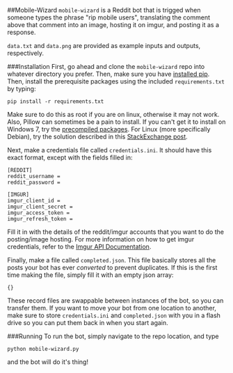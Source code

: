 ##Mobile-Wizard
`mobile-wizard` is a Reddit bot that is trigged when someone types the phrase "rip mobile users", translating the comment above that comment into an image, hosting it on imgur, and posting it as a response.

`data.txt` and `data.png` are provided as example inputs and outputs, respectively.

###Installation
First, go ahead and clone the `mobile-wizard` repo into whatever directory you prefer. Then, make sure you have [installed pip](http://pip.readthedocs.org/en/latest/installing.html). Then, install the prerequisite packages using the included `requirements.txt` by typing:

`pip install -r requirements.txt`

Make sure to do this as root if you are on linux, otherwise it may not work. Also, Pillow can sometimes be a pain to install. If you can't get it to install on Windows 7, try the [precompiled packages](http://www.lfd.uci.edu/~gohlke/pythonlibs/). For Linux (more specifically Debian), try the solution described in this [StackExchange post](http://unix.stackexchange.com/questions/105265/install-pil-pillow-via-pip-in-debian-testing-jessie).

Next, make a credentials file called `credentials.ini`. It should have this exact format, except with the fields filled in:
```
[REDDIT]
reddit_username =
reddit_password =

[IMGUR]
imgur_client_id =
imgur_client_secret =
imgur_access_token =
imgur_refresh_token =
```
Fill it in with the details of the reddit/imgur accounts that you want to do the posting/image hosting. For more information on how to get imgur credentials, refer to the [Imgur API Documentation](https://api.imgur.com/).

Finally, make a file called `completed.json`. This file basically stores all the posts your bot has ever _converted_ to prevent duplicates. If this is the first time making the file, simply fill it with an empty json array:

`{}`

These record files are swappable between instances of the bot, so you can transfer them. If you want to move your bot from one location to another, make sure to store `credentials.ini` and `completed.json` with you in a flash drive so you can put them back in when you start again.

###Running
To run the bot, simply navigate to the repo location, and type

`python mobile-wizard.py`

and the bot will do it's thing!
